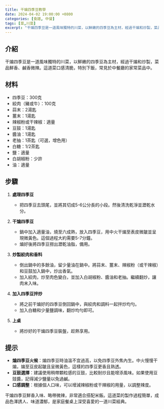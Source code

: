 ```yaml
---
title: 干煸四季豆教學
date: 2024-04-02 19:00:00 +0800
categories: [食譜, 中餐]
tags: [菜,川菜] 
excerpt: "干煸四季豆是一道風味獨特的川菜，以鮮嫩的四季豆為主材，經過干煸和炒製，菜品鮮香、鹹香微辣。這道菜口感清脆，特別下飯，常見於中餐廳的家常菜品中"
---
```


## 介紹
干煸四季豆是一道風味獨特的川菜，以鮮嫩的四季豆為主材，經過干煸和炒製，菜品鮮香、鹹香微辣。這道菜口感清脆，特別下飯，常見於中餐廳的家常菜品中。

## 材料
- 四季豆：300克
- 絞肉（豬或牛）：100克
- 蒜末：2湯匙
- 薑末：1湯匙
- 辣椒粉或干辣椒：適量
- 豆鼓：1湯匙
- 醬油：1湯匙
- 老抽：1茶匙（可選，增色用）
- 白糖：1/2茶匙
- 鹽：適量
- 白胡椒粉：少許
- 油：適量

## 步驟

1. **處理四季豆**  
   - 把四季豆去頭尾，並將其切成5-6公分長的小段。然後清洗乾淨並瀝乾水分。
  
2. **干煸四季豆**  
   - 鍋中加入適量油，燒至六成熱，放入四季豆，用中火干煸至表皮微皺並呈現微黃色。這個過程大約需要5-7分鐘。
   - 煸好後將四季豆撈出瀝乾油脂，備用。

3. **炒製絞肉和香料**  
   - 倒出鍋中的多餘油，留少量油在鍋中。將蒜末、薑末、辣椒粉（或干辣椒）和豆鼓加入鍋中，炒出香氣。
   - 加入絞肉，炒至肉色變白，並加入白胡椒粉、醬油和老抽。繼續翻炒，讓肉末入味。
  
4. **加入四季豆拌炒**  
   - 將之前干煸好的四季豆倒回鍋中，與絞肉和調料一起拌炒均勻。
   - 加入白糖和少量鹽調味，翻炒均勻即可。

5. **上桌**
   - 將炒好的干煸四季豆裝盤，趁熱享用。

## 提示
- **煸四季豆火候**：煸四季豆時油溫不宜過高，以免四季豆外焦內生。中火慢慢干煸，煸至豆皮起皺且呈微黃色，這樣的四季豆更香且熟透。
- **豆鼓選擇**：建議使用稍帶顆粒感的豆鼓，比較耐炒且能增添風味。如果使用豆豉醬，記得減少鹽量以免過鹹。
- **口感調整**：根據個人口味，可以增減辣椒粉或干辣椒的用量，以調整辣度。

干煸四季豆鮮香入味、略帶微辣，非常適合搭配米飯。這道菜的製作過程簡單，成品色澤誘人、味道濃郁，是家庭餐桌上深受喜愛的一道川菜經典。
